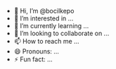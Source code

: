 - 👋 Hi, I’m @bocilkepo
- 👀 I’m interested in ...
- 🌱 I’m currently learning ...
- 💞️ I’m looking to collaborate on ...
- 📫 How to reach me ...
- 😄 Pronouns: ...
- ⚡ Fun fact: ...

<!---
bocilkepo/bocilkepo is a ✨ special ✨ repository because its `README.md` (this file) appears on your GitHub profile.
You can click the Preview link to take a look at your changes.
--->
